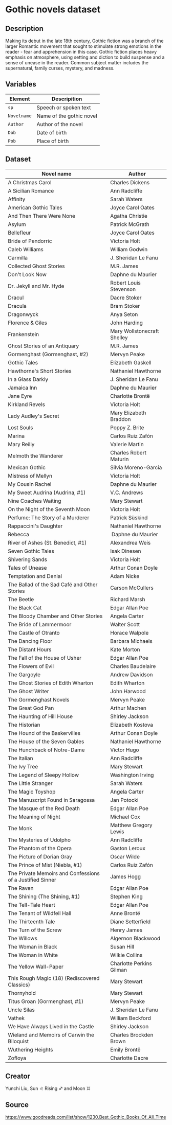 # Gothic novels dataset

## Description
Making its debut in the late 18th century, Gothic fiction was a branch of the larger Romantic movement that sought to stimulate strong emotions in the reader - fear and apprehension in this case. Gothic fiction places heavy emphasis on atmosphere, using setting and diction to build suspense and a sense of unease in the reader. Common subject matter includes the supernatural, family curses, mystery, and madness.

## Variables
|Element|Descripition|
|---|---|
|`sp`|Speech or spoken text|
|`Novelname`|Name of the gothic novel|
|`Author`|Author of the novel|
|`Dob`|Date of birth|
|`Pob`|Place of birth|

## Dataset
| Novel name | Author |
|---|---|
|	A Christmas Carol	|	Charles Dickens	|
|	A Sicilian Romance	|	Ann Radcliffe	|
|	Affinity	|	Sarah Waters	|
|	American Gothic Tales	|	Joyce Carol Oates 	|
|	And Then There Were None	|	Agatha Christie	|
|	Asylum	|	Patrick McGrath	|
|	Bellefleur	|	Joyce Carol Oates	|
|	Bride of Pendorric	|	Victoria Holt	|
|	Caleb Williams	|	William Godwin	|
|	Carmilla	|	J. Sheridan Le Fanu	|
|	Collected Ghost Stories	|	M.R. James	|
|	Don't Look Now	|	Daphne du Maurier 	|
|	Dr. Jekyll and Mr. Hyde	|	Robert Louis Stevenson	|
|	Dracul	|	Dacre Stoker	|
|	Dracula	|	Bram Stoker	|
|	Dragonwyck	|	Anya Seton	|
|	Florence & Giles	|	John Harding	|
|	Frankenstein	|	Mary Wollstonecraft Shelley	|
|	Ghost Stories of an Antiquary	|	M.R. James	|
|	Gormenghast (Gormenghast, #2)	|	Mervyn Peake	|
|	Gothic Tales	|	Elizabeth Gaskell	|
|	Hawthorne's Short Stories	|	Nathaniel Hawthorne	|
|	In a Glass Darkly	|	J. Sheridan Le Fanu	|
|	Jamaica Inn	|	Daphne du Maurier	|
|	Jane Eyre	|	Charlotte Brontë	|
|	Kirkland Revels	|	Victoria Holt	|
|	Lady Audley's Secret	|	Mary Elizabeth Braddon	|
|	Lost Souls	|	Poppy Z. Brite	|
|	Marina	|	Carlos Ruiz Zafón	|
|	Mary Reilly	|	Valerie Martin 	|
|	Melmoth the Wanderer	|	Charles Robert Maturin	|
|	Mexican Gothic	|	Silvia Moreno-Garcia	|
|	Mistress of Mellyn	|	Victoria Holt 	|
|	My Cousin Rachel	|	Daphne du Maurier	|
|	My Sweet Audrina (Audrina, #1)	|	V.C. Andrews	|
|	Nine Coaches Waiting	|	Mary Stewart	|
|	On the Night of the Seventh Moon	|	Victoria Holt	|
|	Perfume: The Story of a Murderer	|	Patrick Süskind 	|
|	Rappaccini's Daughter	|	Nathaniel Hawthorne	|
|	Rebecca	|	 Daphne du Maurier	|
|	River of Ashes (St. Benedict, #1)	|	Alexandrea Weis 	|
|	Seven Gothic Tales	|	Isak Dinesen	|
|	Shivering Sands	|	Victoria Holt	|
|	Tales of Unease	|	Arthur Conan Doyle	|
|	Temptation and Denial	|	Adam Nicke 	|
|	The Ballad of the Sad Café and Other Stories	|	Carson McCullers 	|
|	The Beetle	|	Richard Marsh	|
|	The Black Cat	|	Edgar Allan Poe	|
|	The Bloody Chamber and Other Stories	|	Angela Carter	|
|	The Bride of Lammermoor	|	Walter Scott	|
|	The Castle of Otranto	|	Horace Walpole	|
|	The Dancing Floor	|	Barbara Michaels	|
|	The Distant Hours	|	Kate Morton 	|
|	The Fall of the House of Usher	|	Edgar Allan Poe	|
|	The Flowers of Evil	|	Charles Baudelaire  	|
|	The Gargoyle	|	Andrew Davidson	|
|	The Ghost Stories of Edith Wharton	|	Edith Wharton	|
|	The Ghost Writer	|	John Harwood 	|
|	The Gormenghast Novels	|	Mervyn Peake	|
|	The Great God Pan	|	Arthur Machen	|
|	The Haunting of Hill House	|	Shirley Jackson	|
|	The Historian	|	Elizabeth Kostova	|
|	The Hound of the Baskervilles 	|	Arthur Conan Doyle	|
|	The House of the Seven Gables	|	Nathaniel Hawthorne	|
|	The Hunchback of Notre-Dame	|	Victor Hugo	|
|	The Italian	|	Ann Radcliffe	|
|	The Ivy Tree	|	Mary Stewart	|
|	The Legend of Sleepy Hollow	|	Washington Irving	|
|	The Little Stranger	|	Sarah Waters	|
|	The Magic Toyshop	|	Angela Carter	|
|	The Manuscript Found in Saragossa	|	Jan Potocki	|
|	The Masque of the Red Death	|	Edgar Allan Poe	|
|	The Meaning of Night	|	Michael Cox	|
|	The Monk	|	Matthew Gregory Lewis	|
|	The Mysteries of Udolpho	|	Ann Radcliffe	|
|	The Phantom of the Opera	|	Gaston Leroux	|
|	The Picture of Dorian Gray	|	Oscar Wilde	|
|	The Prince of Mist (Niebla, #1)	|	Carlos Ruiz Zafón	|
|	The Private Memoirs and Confessions of a Justified Sinner	|	James Hogg	|
|	The Raven	|	Edgar Allan Poe	|
|	The Shining (The Shining, #1)	|	Stephen King 	|
|	The Tell-Tale Heart	|	Edgar Allan Poe	|
|	The Tenant of Wildfell Hall	|	Anne Brontë	|
|	The Thirteenth Tale	|	Diane Setterfield	|
|	The Turn of the Screw	|	Henry James	|
|	The Willows	|	Algernon Blackwood	|
|	The Woman in Black	|	Susan Hill	|
|	The Woman in White	|	Wilkie Collins	|
|	The Yellow Wall-Paper	|	Charlotte Perkins Gilman	|
|	This Rough Magic (18) (Rediscovered Classics)	|	Mary Stewart	|
|	Thornyhold	|	Mary Stewart	|
|	Titus Groan (Gormenghast, #1)	|	Mervyn Peake	|
|	Uncle Silas	|	J. Sheridan Le Fanu	|
|	Vathek	|	William Beckford	|
|	We Have Always Lived in the Castle	|	Shirley Jackson	|
|	Wieland and Memoirs of Carwin the Biloquist	|	Charles Brockden Brown	|
|	Wuthering Heights	|	Emily Brontë	|
|	Zofloya	|	Charlotte Dacre	|

## Creator 
Yunchi Liu, Sun :leo: Rising ♐ and Moon :gemini: 

## Source 
https://www.goodreads.com/list/show/1230.Best_Gothic_Books_Of_All_Time
